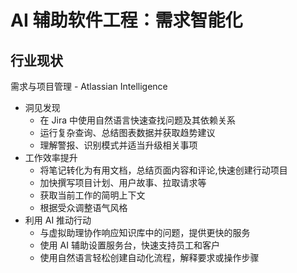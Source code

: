 # AI 辅助软件工程：需求智能化

## 行业现状

需求与项目管理 - Atlassian Intelligence

- 洞见发现
    - 在 Jira 中使用自然语言快速查找问题及其依赖关系
    - 运行复杂查询、总结图表数据并获取趋势建议
    - 理解警报、识别模式并适当升级相关事项
- 工作效率提升
    - 将笔记转化为有用文档，总结页面内容和评论,快速创建行动项目
    - 加快撰写项目计划、用户故事、拉取请求等
    - 获取当前工作的简明上下文
    - 根据受众调整语气风格
- 利用 AI 推动行动
    - 与虚拟助理协作响应知识库中的问题，提供更快的服务
    - 使用 AI 辅助设置服务台，快速支持员工和客户
    - 使用自然语言轻松创建自动化流程，解释要求或操作步骤

